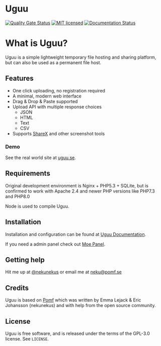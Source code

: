 # Uguu
[![Quality Gate Status](https://sonarcloud.io/api/project_badges/measure?project=nokonoko_Uguu&metric=alert_status)](https://sonarcloud.io/dashboard?id=nokonoko_Uguu)
[![MIT
licensed](https://img.shields.io/badge/license-MIT-blue.svg)](https://raw.githubusercontent.com/nokonoko/uguu/master/LICENSE)
[![Documentation Status](https://docs.uguu.se/img/flat.svg)](https://docs.uguu.se)


# What is Uguu?

Uguu is a simple lightweight temporary file hosting and sharing platform, but can also be used as a permanent file host.

## Features

- One click uploading, no registration required
- A minimal, modern web interface
- Drag & Drop & Paste supported
- Upload API with multiple response choices
  - JSON
  - HTML
  - Text
  - CSV
- Supports [ShareX](https://getsharex.com/) and other screenshot tools

### Demo

See the real world site at [uguu.se](https://uguu.se).

## Requirements

Original development environment is Nginx + PHP5.3 + SQLite, but is confirmed to
work with Apache 2.4 and newer PHP versions like PHP7.3 and PHP8.0

Node is used to compile Uguu.

## Installation

Installation and configuration can be found at [Uguu Documentation](https://docs.uguu.se).

If you need a admin panel check out [Moe Panel](https://github.com/pomf/MoePanel).

## Getting help

Hit me up at [@nekunekus](https://twitter.com/nekunekus) or email me at neku@pomf.se

## Credits

Uguu is based on [Pomf](http://github.com/pomf/pomf) which was written by Emma Lejack & Eric Johansson (nekunekus) and with help from the open source community.

## License

Uguu is free software, and is released under the terms of the GPL-3.0 license. See
`LICENSE`.

